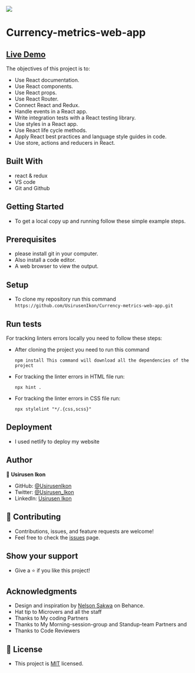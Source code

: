 ![](https://img.shields.io/badge/Microverse-blueviolet)

# Currency-metrics-web-app

## <a href="">Live Demo</a>

   The objectives of this project is to:

   - Use React documentation.
   - Use React components.
   - Use React props.
   - Use React Router.
   - Connect React and Redux.
   - Handle events in a React app.
   - Write integration tests with a React testing library.
   - Use styles in a React app.
   - Use React life cycle methods.
   - Apply React best practices and language style guides in code.
   - Use store, actions and reducers in React.

## Built With
   - react & redux
   - VS code
   - Git and Github

## Getting Started
   - To get a local copy up and running follow these simple example steps.

## Prerequisites
   - please install git in your computer.
   - Also install a code editor.
   - A web browser to view the output.

## Setup
   - To clone my repository run this command `https://github.com/UsirusenIkon/Currency-metrics-web-app.git`  

## Run tests
   For tracking linters errors locally you need to follow these steps:

   - After cloning the project you need to run this command

         npm install This command will download all the dependencies of the project

   - For tracking the linter errors in HTML file run:

         npx hint .

   - For tracking the linter errors in CSS file run:

         npx stylelint "*/.{css,scss}"

## Deployment
   - I used netlify to deploy my website

## Author
   👤 **Usirusen Ikon**
   - GitHub: [@UsirusenIkon](https://github.com/UsirusenIkon)
   - Twitter: [@Usirusen_Ikon](https://twitter.com/Usirusen_Ikon)
   - LinkedIn: [Usirusen Ikon](https://www.linkedin.com/in/usirusen-ikon-775855174/)

## 🤝 Contributing
   - Contributions, issues, and feature requests are welcome!
   - Feel free to check the [issues](https://github.com/issues) page.

## Show your support
   - Give a ⭐️ if you like this project!

## Acknowledgments
   - Design and inspiration by [Nelson Sakwa](https://www.behance.net/gallery/31579789/Ballhead-App-%28Free-PSDs%29) on Behance.
   - Hat tip to Microvers and all the staff
   - Thanks to My coding Partners
   - Thanks to My Morning-session-group and Standup-team Partners and
   - Thanks to Code Reviewers


## 📝 License
   - This project is [MIT](https://github.com/UsirusenIkon/Currency-metrics-web-app/blob/feature/LICENSE) licensed.
